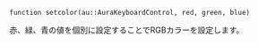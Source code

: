 ```
function setcolor(au::AuraKeyboardControl, red, green, blue)
```

赤、緑、青の値を個別に設定することでRGBカラーを設定します。
